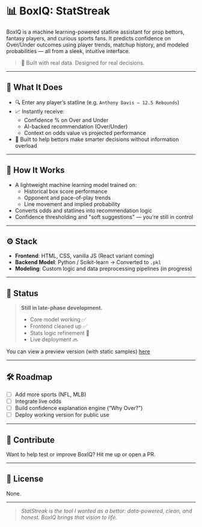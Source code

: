 # 📊 BoxIQ: StatStreak

BoxIQ is a machine learning-powered statline assistant for prop bettors, fantasy players, and curious sports fans. It predicts confidence on Over/Under outcomes using player trends, matchup history, and modeled probabilities — all from a sleek, intuitive interface.

> 🧠 Built with real data. Designed for real decisions.

---

## 🏀 What It Does

- 🔍 Enter any player’s statline (e.g. `Anthony Davis — 12.5 Rebounds`)
- 📈 Instantly receive:
  - Confidence % on Over and Under
  - AI-backed recommendation (Over/Under)
  - Context on odds value vs projected performance
- 🎯 Built to help bettors make smarter decisions without information overload

---

## 🧠 How It Works

- A lightweight machine learning model trained on:
  - Historical box score performance
  - Opponent and pace-of-play trends
  - Line movement and implied probability
- Converts odds and statlines into recommendation logic
- Confidence thresholding and "soft suggestions" — you're still in control

---

## ⚙️ Stack

- **Frontend**: HTML, CSS, vanilla JS (React variant coming)
- **Backend Model**: Python / Scikit-learn → Converted to `.pkl`
- **Modeling**: Custom logic and data preprocessing pipelines (in progress)

---

## 🚧 Status

> **Still in late-phase development.**
> - Core model working ✅  
> - Frontend cleaned up ✅  
> - Stats logic refinement 🔄  
> - Live deployment 🔜  

You can view a preview version (with static samples) [here](https://statstreak.app)

---

## 🛠 Roadmap

- [ ] Add more sports (NFL, MLB)
- [ ] Integrate live odds 
- [ ] Build confidence explanation engine (“Why Over?”)
- [ ] Deploy working version for public use

---

## 🤝 Contribute

Want to help test or improve BoxIQ? Hit me up or open a PR.

---

## 🧾 License

None.

---

> _StatStreak is the tool I wanted as a bettor: data-powered, clean, and honest. BoxIQ brings that vision to life._
